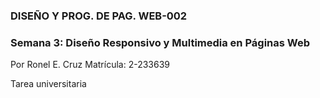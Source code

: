 
### DISEÑO Y PROG. DE PAG. WEB-002

### Semana 3: Diseño Responsivo y Multimedia en Páginas Web

Por Ronel E. Cruz 
Matrícula: 2-233639

Tarea universitaria
